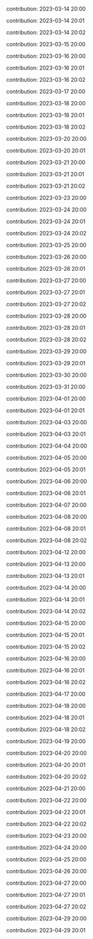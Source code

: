contribution: 2023-03-14 20:00

contribution: 2023-03-14 20:01

contribution: 2023-03-14 20:02

contribution: 2023-03-15 20:00

contribution: 2023-03-16 20:00

contribution: 2023-03-16 20:01

contribution: 2023-03-16 20:02

contribution: 2023-03-17 20:00

contribution: 2023-03-18 20:00

contribution: 2023-03-18 20:01

contribution: 2023-03-18 20:02

contribution: 2023-03-20 20:00

contribution: 2023-03-20 20:01

contribution: 2023-03-21 20:00

contribution: 2023-03-21 20:01

contribution: 2023-03-21 20:02

contribution: 2023-03-23 20:00

contribution: 2023-03-24 20:00

contribution: 2023-03-24 20:01

contribution: 2023-03-24 20:02

contribution: 2023-03-25 20:00

contribution: 2023-03-26 20:00

contribution: 2023-03-26 20:01

contribution: 2023-03-27 20:00

contribution: 2023-03-27 20:01

contribution: 2023-03-27 20:02

contribution: 2023-03-28 20:00

contribution: 2023-03-28 20:01

contribution: 2023-03-28 20:02

contribution: 2023-03-29 20:00

contribution: 2023-03-29 20:01

contribution: 2023-03-30 20:00

contribution: 2023-03-31 20:00

contribution: 2023-04-01 20:00

contribution: 2023-04-01 20:01

contribution: 2023-04-03 20:00

contribution: 2023-04-03 20:01

contribution: 2023-04-04 20:00

contribution: 2023-04-05 20:00

contribution: 2023-04-05 20:01

contribution: 2023-04-06 20:00

contribution: 2023-04-06 20:01

contribution: 2023-04-07 20:00

contribution: 2023-04-08 20:00

contribution: 2023-04-08 20:01

contribution: 2023-04-08 20:02

contribution: 2023-04-12 20:00

contribution: 2023-04-13 20:00

contribution: 2023-04-13 20:01

contribution: 2023-04-14 20:00

contribution: 2023-04-14 20:01

contribution: 2023-04-14 20:02

contribution: 2023-04-15 20:00

contribution: 2023-04-15 20:01

contribution: 2023-04-15 20:02

contribution: 2023-04-16 20:00

contribution: 2023-04-16 20:01

contribution: 2023-04-16 20:02

contribution: 2023-04-17 20:00

contribution: 2023-04-18 20:00

contribution: 2023-04-18 20:01

contribution: 2023-04-18 20:02

contribution: 2023-04-19 20:00

contribution: 2023-04-20 20:00

contribution: 2023-04-20 20:01

contribution: 2023-04-20 20:02

contribution: 2023-04-21 20:00

contribution: 2023-04-22 20:00

contribution: 2023-04-22 20:01

contribution: 2023-04-22 20:02

contribution: 2023-04-23 20:00

contribution: 2023-04-24 20:00

contribution: 2023-04-25 20:00

contribution: 2023-04-26 20:00

contribution: 2023-04-27 20:00

contribution: 2023-04-27 20:01

contribution: 2023-04-27 20:02

contribution: 2023-04-29 20:00

contribution: 2023-04-29 20:01

